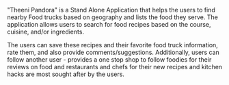"Theeni Pandora" is a Stand Alone Application that helps the users to find nearby Food trucks based on geography and lists the food they serve. The application allows users to search for food recipes based on the course, cuisine, and/or ingredients.

The users can save these recipes and their favorite food truck information, rate them, and also provide comments/suggestions. Additionally, users can follow another user - provides a one stop shop to follow foodies for their reviews on food and restaurants and chefs for their new recipes and kitchen hacks are most sought after by the users.
